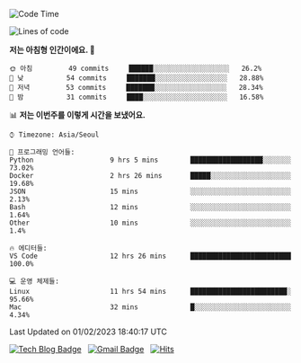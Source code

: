 <!-- ### Hi there 👋 -->

<!--
**dnchoi/dnchoi** is a ✨ _special_ ✨ repository because its `README.md` (this file) appears on your GitHub profile.

Here are some ideas to get you started:

- 🔭 I’m currently working on ...
- 🌱 I’m currently learning ...
- 👯 I’m looking to collaborate on ...
- 🤔 I’m looking for help with ...
- 💬 Ask me about ...
- 📫 How to reach me: ...
- 😄 Pronouns: ...
- ⚡ Fun fact: ...
-->

<!--START_SECTION:waka-->
![Code Time](http://img.shields.io/badge/Code%20Time-345%20hrs%2044%20mins-blue)

![Lines of code](https://img.shields.io/badge/%EC%A0%80%EB%8A%94%20%EC%97%AC%ED%83%9C%EA%B9%8C%EC%A7%80%20-180%20Thousand%20%EC%A4%84%EC%9D%98%20%EC%BD%94%EB%93%9C%EB%A5%BC%20%EC%9E%91%EC%84%B1%ED%96%88%EC%96%B4%EC%9A%94.-blue)

**저는 아침형 인간이에요. 🐤** 

```text
🌞 아침         49 commits     ██████░░░░░░░░░░░░░░░░░░░   26.2% 
🌆 낮　         54 commits     ███████░░░░░░░░░░░░░░░░░░   28.88% 
🌃 저녁         53 commits     ███████░░░░░░░░░░░░░░░░░░   28.34% 
🌙 밤　         31 commits     ████░░░░░░░░░░░░░░░░░░░░░   16.58%

```


📊 **저는 이번주를 이렇게 시간을 보냈어요.** 

```text
⌚︎ Timezone: Asia/Seoul

💬 프로그래밍 언어들: 
Python                   9 hrs 5 mins        ██████████████████░░░░░░░   73.02% 
Docker                   2 hrs 26 mins       █████░░░░░░░░░░░░░░░░░░░░   19.68% 
JSON                     15 mins             ░░░░░░░░░░░░░░░░░░░░░░░░░   2.13% 
Bash                     12 mins             ░░░░░░░░░░░░░░░░░░░░░░░░░   1.64% 
Other                    10 mins             ░░░░░░░░░░░░░░░░░░░░░░░░░   1.4%

🔥 에디터들: 
VS Code                  12 hrs 26 mins      █████████████████████████   100.0%

💻 운영 체제들: 
Linux                    11 hrs 54 mins      ████████████████████████░   95.66% 
Mac                      32 mins             █░░░░░░░░░░░░░░░░░░░░░░░░   4.34%

```


 Last Updated on 01/02/2023 18:40:17 UTC
<!--END_SECTION:waka-->


[![Tech Blog Badge](http://img.shields.io/badge/-Tech%20blog-black?style=flat-square&logo=github&link=https://zzsza.github.io/)](https://dnchoi.github.io/)
&nbsp;
[![Gmail Badge](https://img.shields.io/badge/Gmail-d14836?style=flat-square&logo=Gmail&logoColor=white&link=mailto:snugyun01@gmail.com)](mailto:dongnyeokc@gmail.com)
&nbsp;
[![Hits](https://hits.seeyoufarm.com/api/count/incr/badge.svg?url=https%3A%2F%2Fgithub.com%2Fgjbae1212%2Fhit-counter&count_bg=%233D7CC8&title_bg=%23555555&icon=&icon_color=%23E7E7E7&title=hits&edge_flat=false)](https://hits.seeyoufarm.com)
<!-- 
![Anurag's github stats](https://github-readme-stats.vercel.app/api?username=dnchoi&show_icons=true&theme=tokyonight)
&nbsp;
![Top Langs](https://github-readme-stats.vercel.app/api/top-langs/?username=dnchoi&layout=compact&theme=tokyonight)
 -->
<div align='center'>
